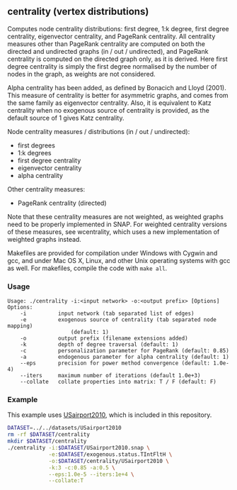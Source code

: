 centrality (vertex distributions)
---------------------------------

Computes node centrality distributions: first degree, 1:k degree, first degree
centrality, eigenvector centrality, and PageRank centrality. All centrality
measures other than PageRank centrality are computed on both the directed and
undirected graphs (in / out / undirected), and PageRank centrality is computed
on the directed graph only, as it is derived. Here first degree centrality
is simply the first degree normalised by the number of nodes in the graph, as
weights are not considered.

Alpha centrality has been added, as defined by Bonacich and Lloyd (2001). This
measure of centrality is better for asymmetric graphs, and comes from the same
family as eigenvector centrality. Also, it is equivalent to Katz centrality
when no exogenous source of centrality is provided, as the default source of 1
gives Katz centrality.

Node centrality measures / distributions (in / out / undirected):

  - first degrees
  - 1:k degrees
  - first degree centrality
  - eigenvector centrality
  - alpha centrality

Other centrality measures:

  - PageRank centrality (directed)

Note that these centrality measures are not weighted, as weighted graphs need
to be properly implemented in SNAP. For weighted centrality versions of these
measures, see wcentrality, which uses a new implementation of weighted graphs
instead.

Makefiles are provided for compilation under Windows with Cygwin and gcc,
and under Mac OS X, Linux, and other Unix operating systems with gcc as
well. For makefiles, compile the code with `make all`.

### Usage ###

```
Usage: ./centrality -i:<input network> -o:<output prefix> [Options]
Options:
    -i          input network (tab separated list of edges)
    -e          exogenous source of centrality (tab separated node mapping)
                    (default: 1)
    -o          output prefix (filename extensions added)
    -k          depth of degree traversal (default: 1)
    -c          personalization parameter for PageRank (default: 0.85)
    -a          endogenous parameter for alpha centrality (default: 1)
    --eps       precision for power method convergence (default: 1.0e-4)
    --iters     maximum number of iterations (default 1.0e+3)
    --collate   collate properties into matrix: T / F (default: F)
```

### Example ###

This example uses [USairport2010](/contrib/yins-enas/datasets/USairport2010),
which is included in this repository. 

```bash
DATASET=../../datasets/USairport2010
rm -rf $DATASET/centrality
mkdir $DATASET/centrality
./centrality -i:$DATASET/USairport2010.snap \
             -e:$DATASET/exogenous.status.TIntFltH \
             -o:$DATASET/centrality/USairport2010 \
             -k:3 -c:0.85 -a:0.5 \
             --eps:1.0e-5 --iters:1e+4 \
             --collate:T
```